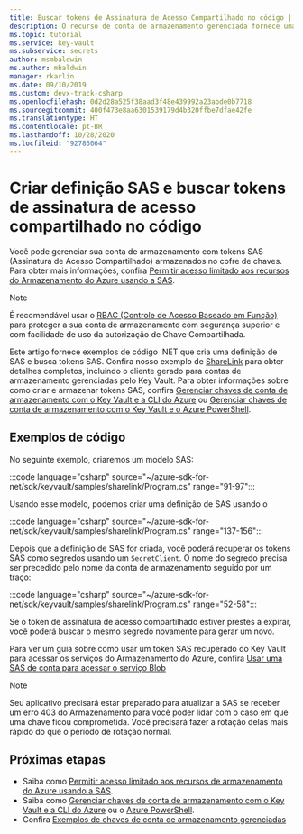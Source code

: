 ```yaml
---
title: Buscar tokens de Assinatura de Acesso Compartilhado no código | Azure Key Vault
description: O recurso de conta de armazenamento gerenciada fornece uma integração perfeita entre o Azure Key Vault e uma conta de armazenamento do Azure. Este exemplo usa o SDK do Azure para .NET para gerenciar tokens SAS.
ms.topic: tutorial
ms.service: key-vault
ms.subservice: secrets
author: msmbaldwin
ms.author: mbaldwin
manager: rkarlin
ms.date: 09/10/2019
ms.custom: devx-track-csharp
ms.openlocfilehash: 0d2d28a525f38aad3f48e439992a23abde0b7718
ms.sourcegitcommit: 400f473e8aa6301539179d4b320ffbe7dfae42fe
ms.translationtype: HT
ms.contentlocale: pt-BR
ms.lasthandoff: 10/28/2020
ms.locfileid: "92786064"
---
```

# <a name="create-sas-definition-and-fetch-shared-access-signature-tokens-in-code"></a>Criar definição SAS e buscar tokens de assinatura de acesso compartilhado no código

Você pode gerenciar sua conta de armazenamento com tokens SAS (Assinatura de Acesso Compartilhado) armazenados no cofre de chaves. Para obter mais informações, confira [Permitir acesso limitado aos recursos do Armazenamento do Azure usando a SAS](../../storage/common/storage-sas-overview.md).

> [!NOTE]
> É recomendável usar o [RBAC (Controle de Acesso Baseado em Função)](../../storage/common/storage-auth-aad.md) para proteger a sua conta de armazenamento com segurança superior e com facilidade de uso da autorização de Chave Compartilhada.

Este artigo fornece exemplos de código .NET que cria uma definição de SAS e busca tokens SAS. Confira nosso exemplo de [ShareLink](/samples/azure/azure-sdk-for-net/share-link/) para obter detalhes completos, incluindo o cliente gerado para contas de armazenamento gerenciadas pelo Key Vault. Para obter informações sobre como criar e armazenar tokens SAS, confira [Gerenciar chaves de conta de armazenamento com o Key Vault e a CLI do Azure](overview-storage-keys.md) ou [Gerenciar chaves de conta de armazenamento com o Key Vault e o Azure PowerShell](overview-storage-keys-powershell.md).

## <a name="code-samples"></a>Exemplos de código

No seguinte exemplo, criaremos um modelo SAS:

:::code language="csharp" source="~/azure-sdk-for-net/sdk/keyvault/samples/sharelink/Program.cs" range="91-97":::

Usando esse modelo, podemos criar uma definição de SAS usando o 

:::code language="csharp" source="~/azure-sdk-for-net/sdk/keyvault/samples/sharelink/Program.cs" range="137-156":::

Depois que a definição de SAS for criada, você poderá recuperar os tokens SAS como segredos usando um `SecretClient`. O nome do segredo precisa ser precedido pelo nome da conta de armazenamento seguido por um traço:

:::code language="csharp" source="~/azure-sdk-for-net/sdk/keyvault/samples/sharelink/Program.cs" range="52-58":::

Se o token de assinatura de acesso compartilhado estiver prestes a expirar, você poderá buscar o mesmo segredo novamente para gerar um novo.

Para ver um guia sobre como usar um token SAS recuperado do Key Vault para acessar os serviços do Armazenamento do Azure, confira [Usar uma SAS de conta para acessar o serviço Blob](../../storage/common/storage-account-sas-create-dotnet.md#use-an-account-sas-from-a-client)

> [!NOTE]
> Seu aplicativo precisará estar preparado para atualizar a SAS se receber um erro 403 do Armazenamento para você poder lidar com o caso em que uma chave ficou comprometida. Você precisará fazer a rotação delas mais rápido do que o período de rotação normal. 

## <a name="next-steps"></a>Próximas etapas
- Saiba como [Permitir acesso limitado aos recursos de armazenamento do Azure usando a SAS](../../storage/common/storage-sas-overview.md).
- Saiba como [Gerenciar chaves de conta de armazenamento com o Key Vault e a CLI do Azure](overview-storage-keys.md) ou o [Azure PowerShell](overview-storage-keys-powershell.md).
- Confira [Exemplos de chaves de conta de armazenamento gerenciadas](https://github.com/Azure-Samples?utf8=%E2%9C%93&q=key+vault+storage&type=&language=)